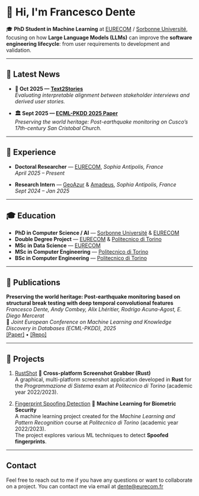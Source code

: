 # 👋 Hi, I'm Francesco Dente

🎓 **PhD Student in Machine Learning** at [EURECOM](https://www.eurecom.fr/en) / [Sorbonne Université](https://www.sorbonne-universite.fr/),  
focusing on how **Large Language Models (LLMs)** can improve the **software engineering lifecycle**: from user requirements to development and validation.

---

## 📰 Latest News

- **📘 Oct 2025 — [Text2Stories](https://arxiv.org/abs/2510.08622)**  
  *Evaluating interpretable alignment between stakeholder interviews and derived user stories.*

- **🏛️ Sept 2025 — [ECML-PKDD 2025 Paper](https://ecmlpkdd-storage.s3.eu-central-1.amazonaws.com/preprints/2025/ads/preprint_ecml_pkdd_2025_ads_650.pdf)**  
  *Preserving the world heritage: Post-earthquake monitoring on Cusco’s 17th-century San Cristobal Church.*

---

## 💼 Experience

- **Doctoral Researcher** — [EURECOM](https://www.eurecom.fr/en), *Sophia Antipolis, France*  
  *April 2025 – Present*

- **Research Intern** — [GeoAzur](https://geoazur.oca.eu/en/) & [Amadeus](https://amadeus.com/), *Sophia Antipolis, France*  
  *Sept 2024 – Jan 2025*

---

## 🎓 Education

- **PhD in Computer Science / AI** — [Sorbonne Université](https://www.sorbonne-universite.fr/) & [EURECOM](https://www.eurecom.fr/en)
- **Double Degree Project** — [EURECOM](https://www.eurecom.fr/en) & [Politecnico di Torino](https://www.polito.it/)
- **MSc in Data Science** — [EURECOM](https://www.eurecom.fr/en)
- **MSc in Computer Engineering** — [Politecnico di Torino](https://www.polito.it/)
- **BSc in Computer Engineering** — [Politecnico di Torino](https://www.polito.it/)

---

## 📄 Publications

**Preserving the world heritage: Post-earthquake monitoring based on structural break testing with deep temporal convolutional features**  
*Francesco Dente, Andy Combey, Alix Lhéritier, Rodrigo Acuna-Agost, E. Diego Mercerat*  
📘 *Joint European Conference on Machine Learning and Knowledge Discovery in Databases (ECML-PKDD), 2025*  
[[Paper]](https://ecmlpkdd-storage.s3.eu-central-1.amazonaws.com/preprints/2025/ads/preprint_ecml_pkdd_2025_ads_650.pdf) • [[Repo]](https://github.com/francdente/SHM-post_earthquake_monitoring)

---

## 🧩 Projects

1. [RustShot](https://github.com/AChiabodo/RustShot)
🦀 **Cross-platform Screenshot Grabber (Rust)**  
A graphical, multi-platform screenshot application developed in **Rust** for the *Programmazione di Sistema* exam at *Politecnico di Torino* (academic year 2022/2023). 

2. [Fingerprint Spoofing Detection](https://github.com/francdente/FingerPrintSpoofing_Detection)
🧬 **Machine Learning for Biometric Security**  
A machine learning project created for the *Machine Learning and Pattern Recognition* course at *Politecnico di Torino* (academic year 2022/2023).  
The project explores various ML techniques to detect **Spoofed fingerprints**.

---



## Contact

Feel free to reach out to me if you have any questions or want to collaborate on a project. You can contact me via email at [dente@eurecom.fr](mailto:dente@eurecom.fr)
